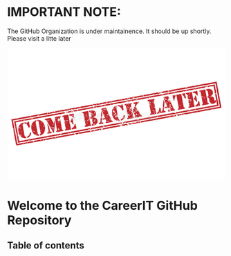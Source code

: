 # IMPORTANT NOTE: 

The GitHub Organization is under maintainence. It should be up shortly. Please visit a litte later

![maintainance](https://github.com/careerit/.github/blob/main/profile/come_back_later.jpg)



# Welcome to the CareerIT GitHub Repository

## Table of contents


